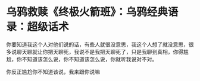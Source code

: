 # 乌鸦救赎《终极火箭班》：乌鸦经典语录：超级话术

你要知道我这个人对他们说的话，有些人就很没意思，我这个人想了就没意思，很多说聊天聊就让你把天聊死，我说不是我把天聊死了，只是我聊到真相，你得尴尬，你不知道该怎么说，你不知道该怎么说，你就听我说对不对。

你反正尴尬你不知道该说，我来跟你说嘛
